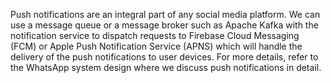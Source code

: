 Push notifications are an integral part of any social media platform. We can use a message queue or a message broker such as Apache Kafka with the notification service to dispatch requests to Firebase Cloud Messaging (FCM) or Apple Push Notification Service (APNS) which will handle the delivery of the push notifications to user devices.
For more details, refer to the WhatsApp system design where we discuss push notifications in detail.
